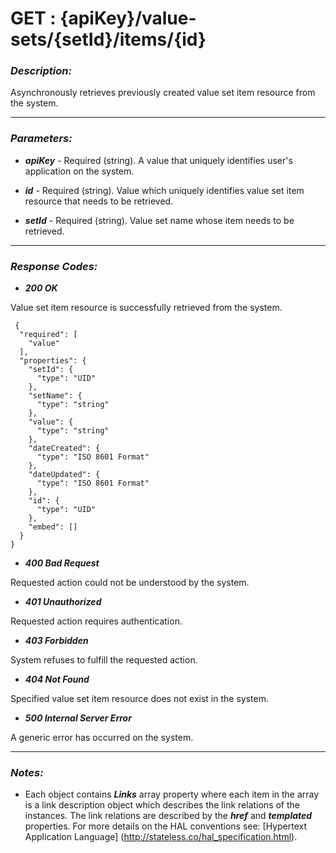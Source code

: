 
# GET : {apiKey}/value-sets/{setId}/items/{id} 

### *Description:* 
Asynchronously retrieves previously created value set item resource from the system. 



* * *
### *Parameters:*


- ***apiKey*** - Required (string). A value that uniquely identifies user&#39;s application on the system. 


- ***id*** - Required (string). Value which uniquely identifies value set item resource that needs to be retrieved. 


- ***setId*** - Required (string). Value set name whose item needs to be retrieved. 


* * *
### *Response Codes:*


- ***200  OK*** 

 Value set item resource is successfully retrieved from the system. 

```
 {
  "required": [
    "value"
  ],
  "properties": {
    "setId": {
      "type": "UID"
    },
    "setName": {
      "type": "string"
    },
    "value": {
      "type": "string"
    },
    "dateCreated": {
      "type": "ISO 8601 Format"
    },
    "dateUpdated": {
      "type": "ISO 8601 Format"
    },
    "id": {
      "type": "UID"
    },
    "embed": []
  }
} 

```

- ***400  Bad Request*** 

 Requested action could not be understood by the system. 


- ***401  Unauthorized*** 

 Requested action requires authentication. 


- ***403  Forbidden*** 

 System refuses to fulfill the requested action. 


- ***404  Not Found*** 

 Specified value set item resource does not exist in the system. 


- ***500  Internal Server Error*** 

 A generic error has occurred on the system. 



* * *
### *Notes:* 
- Each object contains ***Links*** array property where each item in the array is a link description object which describes the link relations of the instances. The link relations are described by the ***href*** and ***templated*** properties. For more details on the HAL conventions see: [Hypertext Application Language] (http://stateless.co/hal_specification.html).

